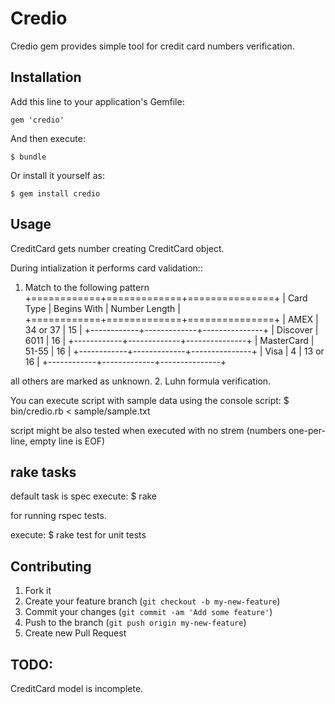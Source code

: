 # Credio

Credio gem provides simple tool for credit card numbers verification.


## Installation

Add this line to your application's Gemfile:

    gem 'credio'

And then execute:

    $ bundle

Or install it yourself as:

    $ gem install credio

## Usage

CreditCard gets number creating CreditCard object. 

During intialization it performs card validation::

1. Match to the following pattern
+============+=============+===============+
| Card Type  | Begins With | Number Length |
+============+=============+===============+
| AMEX       | 34 or 37    | 15            |
+------------+-------------+---------------+
| Discover   | 6011        | 16            |
+------------+-------------+---------------+
| MasterCard | 51-55       | 16            |
+------------+-------------+---------------+
| Visa       | 4           | 13 or 16      |
+------------+-------------+---------------+

all others are marked as unknown.
2. Luhn formula verification.



You can execute script with sample data using the console script: 
$ bin/credio.rb < sample/sample.txt

script might be also tested when executed with no strem
(numbers one-per-line, empty line is EOF)
 
## rake tasks
default task is spec
execute:
$ rake

for running rspec tests.


execute: 
$ rake test
for unit tests



## Contributing

1. Fork it
2. Create your feature branch (`git checkout -b my-new-feature`)
3. Commit your changes (`git commit -am 'Add some feature'`)
4. Push to the branch (`git push origin my-new-feature`)
5. Create new Pull Request


## TODO:
CreditCard model is incomplete.